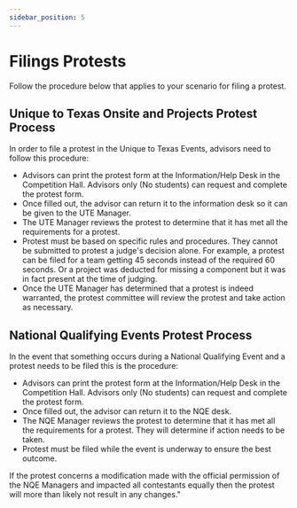 ```yaml
---
sidebar_position: 5
---
```


# Filings Protests

Follow the procedure below that applies to your scenario for filing a protest.

## Unique to Texas Onsite and Projects Protest Process

In order to file a protest in the Unique to Texas Events, advisors need to follow this procedure:

- Advisors can print the protest form at the Information/Help Desk in the Competition Hall.  Advisors only (No students) can request and complete the protest form.
- Once filled out, the advisor can return it to the information desk so it can be given to the UTE Manager.
- The UTE Manager reviews the protest to determine that it has met all the requirements for a protest.
- Protest must be based on specific rules and procedures.  They cannot be submitted to protest a judge's decision alone. For example, a protest can be filed for a team getting 45 seconds instead of the required 60 seconds. Or a project was deducted for missing a component but it was in fact present at the time of judging.
- Once the UTE Manager has determined that a protest is indeed warranted, the protest committee will review the protest and take action as necessary.

## National Qualifying Events Protest Process

In the event that something occurs during a National Qualifying Event and a protest needs to be filed this is the procedure:

- Advisors can print the protest form at the Information/Help Desk in the Competition Hall.  Advisors only (No students) can request and complete the protest form.
- Once filled out, the advisor can return it to the NQE desk.
- The NQE Manager reviews the protest to determine that it has met all the requirements for a protest. They will determine if action needs to be taken.
- Protest must be filed while the event is underway to ensure the best outcome.
 
If the protest concerns a modification made with the official permission of the NQE Managers and impacted all contestants equally then the protest will more than likely not result in any changes."